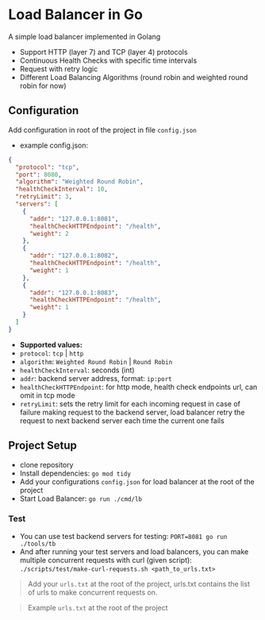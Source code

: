 # Load Balancer in Go

A simple load balancer implemented in Golang

- Support HTTP (layer 7) and TCP (layer 4) protocols
- Continuous Health Checks with specific time intervals
- Request with retry logic
- Different Load Balancing Algorithms (round robin and weighted round robin for now)

## Configuration
Add configuration in root of the project in file `config.json`

- example config.json:
```json
{
  "protocol": "tcp",
  "port": 8080,
  "algorithm": "Weighted Round Robin",
  "healthCheckInterval": 10,
  "retryLimit": 3,
  "servers": [
    {
      "addr": "127.0.0.1:8081",
      "healthCheckHTTPEndpoint": "/health",
      "weight": 2
    },
    {
      "addr": "127.0.0.1:8082",
      "healthCheckHTTPEndpoint": "/health",
      "weight": 1
    },
    {
      "addr": "127.0.0.1:8083",
      "healthCheckHTTPEndpoint": "/health",
      "weight": 1
    }
  ]
}
```

- **Supported values:**
- `protocol`: `tcp` | `http`
- `algorithm`: `Weighted Round Robin` | `Round Robin`
- `healthCheckInterval`: seconds (int)
- `addr`: backend server address, format: `ip:port`
- `healthCheckHTTPEndpoint`: for http mode, health check endpoints url, can omit in tcp mode
- `retryLimit`: sets the retry limit for each incoming request in case of failure making request to the backend server, load balancer retry the request to next backend server each time the current one fails

## Project Setup
- clone repository
- Install dependencies:
`go mod tidy`
- Add your configurations `config.json` for load balancer at the root of the project
- Start Load Balancer:
`go run ./cmd/lb`

### Test

- You can use test backend servers for testing: `PORT=8081 go run ./tools/tb`
- And after running your test servers and load balancers, you can make multiple concurrent requests with curl (given script): `./scripts/test/make-curl-requests.sh <path_to_urls.txt>` 

> Add your `urls.txt` at the root of the project, urls.txt contains the list of urls to make concurrent requests on.

> Example `urls.txt` at the root of the project
